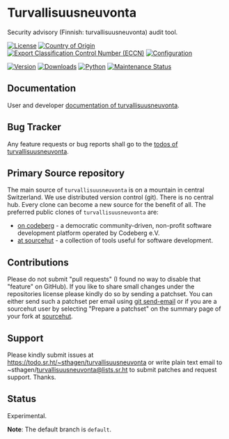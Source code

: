 # Turvallisuusneuvonta

Security advisory (Finnish: turvallisuusneuvonta) audit tool.

[![License](https://git.sr.ht/~sthagen/turvallisuusneuvonta/blob/default/docs/badges/license-spdx-mit.svg)](https://git.sr.ht/~sthagen/turvallisuusneuvonta/tree/default/item/LICENSE)
[![Country of Origin](https://git.sr.ht/~sthagen/turvallisuusneuvonta/blob/default/docs/badges/country-of-origin-name-switzerland-neutral.svg)](https://git.sr.ht/~sthagen/turvallisuusneuvonta/tree/default/item/COUNTRY-OF-ORIGIN)
[![Export Classification Control Number (ECCN)](https://git.sr.ht/~sthagen/turvallisuusneuvonta/blob/default/docs/badges/export-control-classification-number_eccn-ear99-neutral.svg)](https://git.sr.ht/~sthagen/turvallisuusneuvonta/tree/default/item/EXPORT-CONTROL-CLASSIFICATION-NUMBER)
[![Configuration](https://git.sr.ht/~sthagen/turvallisuusneuvonta/blob/default/docs/badges/configuration-sbom.svg)](https://git.sr.ht/~sthagen/turvallisuusneuvonta/tree/default/item/docs/third-party/README.md)

[![Version](https://git.sr.ht/~sthagen/turvallisuusneuvonta/blob/default/docs/badges/latest-release.svg)](https://pypi.python.org/pypi/turvallisuusneuvonta/)
[![Downloads](https://git.sr.ht/~sthagen/turvallisuusneuvonta/blob/default/docs/badges/downloads-per-month.svg)](https://pepy.tech/project/turvallisuusneuvonta)
[![Python](https://git.sr.ht/~sthagen/turvallisuusneuvonta/blob/default/docs/badges/python-versions.svg)](https://pypi.python.org/pypi/turvallisuusneuvonta/)
[![Maintenance Status](https://git.sr.ht/~sthagen/turvallisuusneuvonta/blob/default/docs/badges/commits-per-year.svg)](https://git.sr.ht/~sthagen/turvallisuusneuvonta/log)

## Documentation

User and developer [documentation of turvallisuusneuvonta](https://codes.dilettant.life/docs/turvallisuusneuvonta).

## Bug Tracker

Any feature requests or bug reports shall go to the [todos of turvallisuusneuvonta](https://todo.sr.ht/~sthagen/turvallisuusneuvonta).

## Primary Source repository

The main source of `turvallisuusneuvonta` is on a mountain in central Switzerland.
We use distributed version control (git).
There is no central hub.
Every clone can become a new source for the benefit of all.
The preferred public clones of `turvallisuusneuvonta` are:

* [on codeberg](https://codeberg.org/sthagen/turvallisuusneuvonta) - a democratic community-driven, non-profit software development platform operated by Codeberg e.V.
* [at sourcehut](https://git.sr.ht/~sthagen/turvallisuusneuvonta) - a collection of tools useful for software development.

## Contributions

Please do not submit "pull requests" (I found no way to disable that "feature" on GitHub).
If you like to share small changes under the repositories license please kindly do so by sending a patchset.
You can either send such a patchset per email using [git send-email](https://git-send-email.io) or 
if you are a sourcehut user by selecting "Prepare a patchset" on the summary page of your fork at [sourcehut](https://git.sr.ht/).

## Support

Please kindly submit issues at https://todo.sr.ht/~sthagen/turvallisuusneuvonta or write plain text email to ~sthagen/turvallisuusneuvonta@lists.sr.ht to submit patches and request support. Thanks.

## Status

Experimental.

**Note**: The default branch is `default`.
